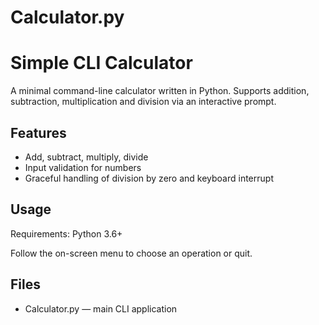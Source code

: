 # Calculator.py
# Simple CLI Calculator

A minimal command-line calculator written in Python. Supports addition, subtraction, multiplication and division via an interactive prompt.

## Features
- Add, subtract, multiply, divide
- Input validation for numbers
- Graceful handling of division by zero and keyboard interrupt

## Usage
Requirements: Python 3.6+

Follow the on-screen menu to choose an operation or quit.

## Files
- Calculator.py — main CLI application
